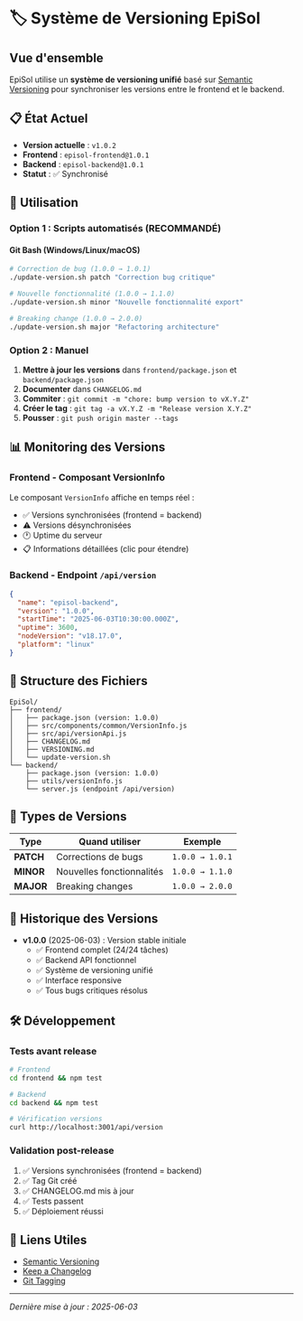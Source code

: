 # 🏷️ Système de Versioning EpiSol

## Vue d'ensemble

EpiSol utilise un **système de versioning unifié** basé sur [Semantic Versioning](https://semver.org/) pour synchroniser les versions entre le frontend et le backend.

## 📋 État Actuel

- **Version actuelle** : `v1.0.2`
- **Frontend** : `episol-frontend@1.0.1`
- **Backend** : `episol-backend@1.0.1`
- **Statut** : ✅ Synchronisé

## 🚀 Utilisation

### Option 1 : Scripts automatisés (RECOMMANDÉ)

#### Git Bash (Windows/Linux/macOS)
```bash
# Correction de bug (1.0.0 → 1.0.1)
./update-version.sh patch "Correction bug critique"

# Nouvelle fonctionnalité (1.0.0 → 1.1.0)  
./update-version.sh minor "Nouvelle fonctionnalité export"

# Breaking change (1.0.0 → 2.0.0)
./update-version.sh major "Refactoring architecture"
```

### Option 2 : Manuel

1. **Mettre à jour les versions** dans `frontend/package.json` et `backend/package.json`
2. **Documenter** dans `CHANGELOG.md`
3. **Commiter** : `git commit -m "chore: bump version to vX.Y.Z"`
4. **Créer le tag** : `git tag -a vX.Y.Z -m "Release version X.Y.Z"`
5. **Pousser** : `git push origin master --tags`

## 📊 Monitoring des Versions

### Frontend - Composant VersionInfo
Le composant `VersionInfo` affiche en temps réel :
- ✅ Versions synchronisées (frontend = backend)
- ⚠️ Versions désynchronisées
- 🕐 Uptime du serveur
- 📋 Informations détaillées (clic pour étendre)

### Backend - Endpoint `/api/version`
```json
{
  "name": "episol-backend",
  "version": "1.0.0",
  "startTime": "2025-06-03T10:30:00.000Z",
  "uptime": 3600,
  "nodeVersion": "v18.17.0",
  "platform": "linux"
}
```

## 📁 Structure des Fichiers

```
EpiSol/
├── frontend/
│   ├── package.json (version: 1.0.0)
│   ├── src/components/common/VersionInfo.js
│   ├── src/api/versionApi.js
│   ├── CHANGELOG.md
│   ├── VERSIONING.md
│   └── update-version.sh
└── backend/
    ├── package.json (version: 1.0.0)
    ├── utils/versionInfo.js
    └── server.js (endpoint /api/version)
```

## 🔄 Types de Versions

| Type | Quand utiliser | Exemple |
|------|---------------|---------|
| **PATCH** | Corrections de bugs | `1.0.0 → 1.0.1` |
| **MINOR** | Nouvelles fonctionnalités | `1.0.0 → 1.1.0` |
| **MAJOR** | Breaking changes | `1.0.0 → 2.0.0` |

## 📝 Historique des Versions

- **v1.0.0** (2025-06-03) : Version stable initiale
  - ✅ Frontend complet (24/24 tâches)
  - ✅ Backend API fonctionnel
  - ✅ Système de versioning unifié
  - ✅ Interface responsive
  - ✅ Tous bugs critiques résolus

## 🛠️ Développement

### Tests avant release
```bash
# Frontend
cd frontend && npm test

# Backend  
cd backend && npm test

# Vérification versions
curl http://localhost:3001/api/version
```

### Validation post-release
1. ✅ Versions synchronisées (frontend = backend)
2. ✅ Tag Git créé
3. ✅ CHANGELOG.md mis à jour
4. ✅ Tests passent
5. ✅ Déploiement réussi

## 🔗 Liens Utiles

- [Semantic Versioning](https://semver.org/)
- [Keep a Changelog](https://keepachangelog.com/)
- [Git Tagging](https://git-scm.com/book/en/v2/Git-Basics-Tagging)

---
*Dernière mise à jour : 2025-06-03*
